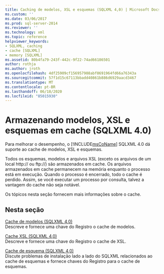 ```yaml
---
title: Caching de modelos, XSL e esquemas (SQLXML 4,0) | Microsoft Docs
ms.custom: ''
ms.date: 03/06/2017
ms.prod: sql-server-2014
ms.reviewer: ''
ms.technology: xml
ms.topic: reference
helpviewer_keywords:
- SQLXML, caching
- cache [SQLXML]
- memory [SQLXML]
ms.assetid: 80b4fa79-243f-442c-9f22-74ad66186501
author: rothja
ms.author: jroth
ms.openlocfilehash: 4df25909cf156957908abf0691964fd66a76343a
ms.sourcegitcommit: 57f1d15c67113bbadd40861b886d6929aacd3467
ms.translationtype: MT
ms.contentlocale: pt-BR
ms.lasthandoff: 06/18/2020
ms.locfileid: "85015930"
---
```

# <a name="caching-templates-xsl-and-schemas-sqlxml-40"></a>Armazenando modelos, XSL e esquemas em cache (SQLXML 4.0)
  Para melhorar o desempenho, o [!INCLUDE[msCoName](../../../includes/msconame-md.md)] SQLXML 4.0 dá suporte ao cache de modelos, XSL e esquemas.  
  
 Todos os esquemas, modelos e arquivos XSL (exceto os arquivos de um local http:// ou ftp://) são armazenados em cache. Os arquivos armazenados em cache permanecem na memória enquanto o processo está em execução. Quando o processo é encerrado, todo o cache é perdido. Assim, se você executar um processo por consulta, talvez a vantagem do cache não seja notável.  
  
 Os tópicos nesta seção fornecem mais informações sobre o cache.  
  
## <a name="in-this-section"></a>Nesta seção  
 [Cache de modelos &#40;SQLXML 4,0&#41;](template-caching-sqlxml-4-0.md)  
 Descreve e fornece uma chave do Registro o cache de modelos.  
  
 [Cache XSL &#40;SQLXML 4,0&#41;](xsl-caching-sqlxml-4-0.md)  
 Descreve e fornece uma chave do Registro o cache de XSL.  
  
 [Cache de esquema &#40;SQLXML 4,0&#41;](schema-caching-sqlxml-4-0.md)  
 Discute problemas de instalação lado a lado do SQLXML relacionados ao cache de esquemas e fornece chaves do Registro para o cache de esquemas.  
  
  
